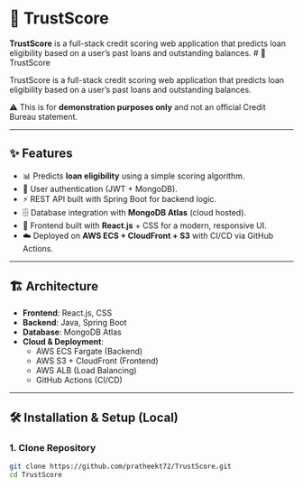 # 🚀 TrustScore

**TrustScore** is a full-stack credit scoring web application that predicts loan eligibility based on a user’s past loans and outstanding balances.  # 🚀 TrustScore

TrustScore is a full-stack credit scoring web application that predicts loan eligibility based on a user’s past loans and outstanding balances.  

⚠️ This is for **demonstration purposes only** and not an official Credit Bureau statement.

---

## ✨ Features
- 📊 Predicts **loan eligibility** using a simple scoring algorithm.  
- 🔐 User authentication (JWT + MongoDB).  
- ⚡ REST API built with Spring Boot for backend logic.  
- 🗄️ Database integration with **MongoDB Atlas** (cloud hosted).  
- 🎨 Frontend built with **React.js** + CSS for a modern, responsive UI.  
- ☁️ Deployed on **AWS ECS + CloudFront + S3** with CI/CD via GitHub Actions.  

---

## 🏗️ Architecture
- **Frontend**: React.js, CSS  
- **Backend**: Java, Spring Boot  
- **Database**: MongoDB Atlas  
- **Cloud & Deployment**:  
  - AWS ECS Fargate (Backend)  
  - AWS S3 + CloudFront (Frontend)  
  - AWS ALB (Load Balancing)  
  - GitHub Actions (CI/CD)  

---

## 🛠️ Installation & Setup (Local)

### 1. Clone Repository
```bash
git clone https://github.com/pratheekt72/TrustScore.git
cd TrustScore



